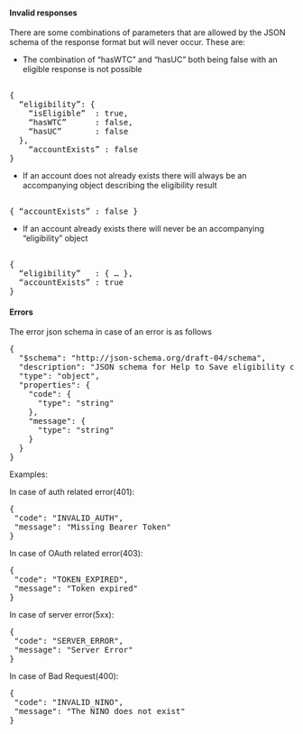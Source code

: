 #### Invalid responses
There are some combinations of parameters that are allowed by the JSON schema of the response format but will never occur. These are:

* The combination of “hasWTC” and “hasUC” both being false with an eligible response is not possible    
<pre> 
{
&nbsp&nbsp“eligibility”: { 
&nbsp&nbsp&nbsp&nbsp“isEligible”  : true,
&nbsp&nbsp&nbsp&nbsp“hasWTC”      : false,
&nbsp&nbsp&nbsp&nbsp“hasUC”       : false
&nbsp&nbsp},
&nbsp&nbsp  “accountExists” : false
}
</pre> 

* If an account does not already exists there will always be an accompanying object describing the eligibility result
<pre> 
{ “accountExists” : false }
</pre> 

* If an account already exists there will never be an accompanying “eligibility” object
<pre> 
{
&nbsp&nbsp“eligibility”   : { … },
&nbsp&nbsp“accountExists” : true 
}
</pre>

#### Errors

The error json schema in case of an error is as follows

<pre>
{
  "$schema": "http://json-schema.org/draft-04/schema",
  "description": "JSON schema for Help to Save eligibility check error response",
  "type": "object",
  "properties": {
    "code": {
      "type": "string"
    },
    "message": {
      "type": "string"
    }
  }
}
</pre>

Examples:

In case of auth related error(401):

<pre>
{
 "code": "INVALID_AUTH",
 "message": "Missing Bearer Token"
}
</pre>

In case of OAuth related error(403):

<pre>
{
 "code": "TOKEN_EXPIRED",
 "message": "Token expired"
}
</pre>

In case of server error(5xx):

<pre>
{
 "code": "SERVER_ERROR",
 "message": "Server Error"
}
</pre>

In case of Bad Request(400):

<pre>
{
 "code": "INVALID_NINO",
 "message": "The NINO does not exist"
}
</pre>



